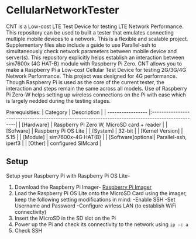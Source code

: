 # CellularNetworkTester

CNT is a Low-cost LTE Test Device for testing LTE Network Performance. This repository can be used to built a tester that emulates connecting multiple mobile devices to a network. This is a flexible and scalable project. Supplementary files also include a guide to use Parallel-ssh to simultaneously check network parameters between mobile device and server(s). This repository explicitly helps establish an interaction between sim7600x (4G HAT-B) module with Raspberry Pi Zero. CNT allows you to make a Raspberry Pi a Low-cost Cellular Test Device for testing 2G/3G/4G Network Performance. This project was designed for 4G performance. Though Raspberry Pi is used as the core of the current tester, the interaction and steps remain the same across all models. Use of Raspberry Pi Zero-W helps setting up wireless connections on the Pi with ease which is largely nedded during the testing stages.  

Prerequisities: 
| Category          | Description                                                                                       |
| ----------------- |:--------------------------------------------------------------------------------------------------|
| [Hardware]        | Raspberry Pi Zero W, MicroSD card + reader                                                        |
| [Sofware]         | Raspberry Pi OS Lite                                                                              |
| [System]          | 32-bit                                                                                            |
| [Kernel Version]  | 5.15                                                                                              |
| [Module]          | sim7600x-4G HAT(B)                                                                                |
| [Software]optional| Parallel-ssh, iperf3                                                                              |
| [Other]           | configured SIMcard                                                                                |

## Setup 
Setup your Raspberry Pi with Raspberry Pi OS Lite- 
1. Download the Raspberry Pi Imager- [Raspberry Pi Imager](https://www.raspberrypi.com/software/) 
2. Load the Raspberry Pi OS Lite onto the MicroSD Card using the imager, keep the following setting modifications in mind:
   -Enable SSH 
   -Set Username and Password 
   -Configure wirless LAN (to establish WiFi connectivity)
3. Insert the MicroSD in the SD slot on the Pi 
4. Power up the Pi and check its connectivity to the network using ``` ip -c a ```
5. Check SSH 
